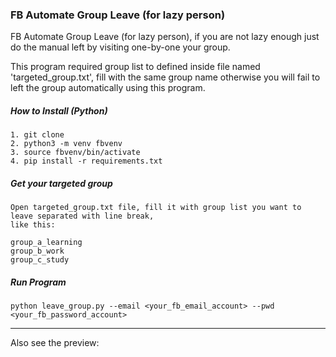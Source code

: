 ### FB Automate Group Leave (for lazy person)

FB Automate Group Leave (for lazy person), if you are not lazy enough just do the manual left by visiting one-by-one your group.  

This program required group list to defined inside file named 'targeted_group.txt', fill with the same group name otherwise you will fail to left the group automatically using this program.  

##### How to Install (Python)

    1. git clone  
    2. python3 -m venv fbvenv  
    3. source fbvenv/bin/activate  
    4. pip install -r requirements.txt

##### Get your targeted group

    Open targeted_group.txt file, fill it with group list you want to leave separated with line break,  
    like this:

    group_a_learning
    group_b_work
    group_c_study

##### Run Program
    
    python leave_group.py --email <your_fb_email_account> --pwd <your_fb_password_account>  

----

Also see the preview: 